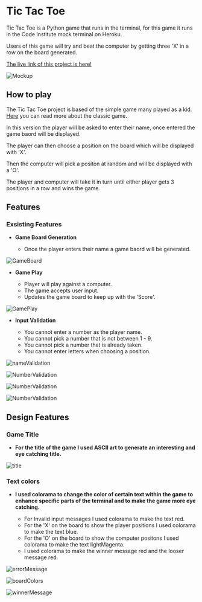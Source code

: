 # Tic Tac Toe 

Tic Tac Toe is a Python game that runs in the terminal, for this game it runs in the Code Institute mock terminal on Heroku.

Users of this game will try and beat the computer by getting three 'X' in a row on the board generated.

[The live link of this project is here!](https://will-tic-tac-toe-d058da233205.herokuapp.com/)

![Mockup](https://github.com/Willr-hawkins/tic-tac-toe/assets/148203271/1bd14d64-287d-4c08-963d-e20071213091)

## How to play

The Tic Tac Toe project is based of the simple game many played as a kid. [Here](https://en.wikipedia.org/wiki/Tic-tac-toe) you can read more about the classic game.

In this version the player will be asked to enter their name, once entered the game baord will be displayed.

The player can then choose a position on the board which will be displayed with 'X'.

Then the computer will pick a positon at random and will be displayed with a 'O'.

The player and computer will take it in turn until either player gets 3 positions in a row and wins the game.

## Features

### Exsisting Features

- __Game Board Generation__

    - Once the player enters their name a game baord will be generated.

![GameBoard](https://github.com/Willr-hawkins/tic-tac-toe/assets/148203271/5ff15a89-0ee2-4d8a-82f8-5492d43fb87d)

- __Game Play__

    - Player will play against a computer.
    - The game accepts user input.
    - Updates the game board to keep up with the 'Score'.

![GamePlay](https://github.com/Willr-hawkins/tic-tac-toe/assets/148203271/f32e0f58-3cd1-4b40-8b0a-5207867b42be)

- __Input Validation__

    - You cannot enter a number as the player name.
    - You cannot pick a number that is not between 1 - 9.
    - You cannot pick a number that is already taken.
    - You cannot enter letters when choosing a position.

![nameValidation](https://github.com/Willr-hawkins/tic-tac-toe/assets/148203271/8a77f8a4-9dbe-4f02-919f-31410201b6f8)

![NumberValidation](https://github.com/Willr-hawkins/tic-tac-toe/assets/148203271/9bfe52e0-7bc8-4540-b1f3-db3b9c0253e2)

![NumberValidation](https://github.com/Willr-hawkins/tic-tac-toe/assets/148203271/0cb18672-16f3-461b-a054-bb14810c1163)

![NumberValidation](https://github.com/Willr-hawkins/tic-tac-toe/assets/148203271/0006bc16-2eaa-4336-978f-5d2920188c2c)


## Design Features

### Game Title

- __For the title of the game I used ASCII art to generate an interesting and eye catching title.__ 

![title](https://github.com/Willr-hawkins/tic-tac-toe/assets/148203271/d70b0e4f-b7b6-4b2d-80f6-512836640571)

### Text colors 

- __I used colorama to change the color of certain text within the game to enhance specific parts of the terminal and to make the game more eye catching.__

    - For Invalid input messages I used colorama to make the text red.
    - For the 'X' on the board to show the player positions I used colorama to make the text blue.
    - For the 'O' on the board to show the computer positons I used colorama to make the text lightMagenta.
    - I used colorama to make the winner message red and the looser message red. 

![errorMessage](https://github.com/Willr-hawkins/tic-tac-toe/assets/148203271/9b38be5a-21f2-4f0c-9fa8-09f16b43a955)

![boardColors](https://github.com/Willr-hawkins/tic-tac-toe/assets/148203271/6c89ed90-e2bf-4dbb-855e-92eb21c43e72)

![winnerMessage](https://github.com/Willr-hawkins/tic-tac-toe/assets/148203271/fee6f8ea-c739-4942-9262-bc5c86d2879b)